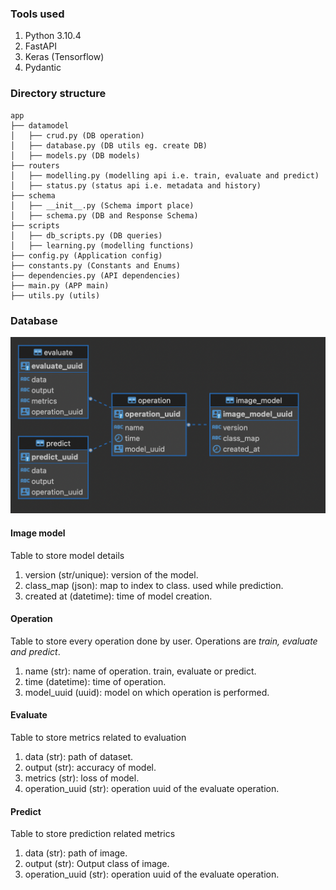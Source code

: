 ### Tools used
1. Python 3.10.4
2. FastAPI
3. Keras (Tensorflow)
4. Pydantic

### Directory structure
```
app
├── datamodel
│   ├── crud.py (DB operation)
│   ├── database.py (DB utils eg. create DB)
│   ├── models.py (DB models)
├── routers
│   ├── modelling.py (modelling api i.e. train, evaluate and predict)
│   ├── status.py (status api i.e. metadata and history)
├── schema
│   ├── __init__.py (Schema import place)
│   ├── schema.py (DB and Response Schema)
├── scripts
│   ├── db_scripts.py (DB queries)
│   ├── learning.py (modelling functions)
├── config.py (Application config)
├── constants.py (Constants and Enums)
├── dependencies.py (API dependencies)
├── main.py (APP main)
├── utils.py (utils)
```


### Database
![db](assets/db.png)

#### Image model
Table to store model details
1. version (str/unique): version of the model.
2. class_map (json): map to index to class. used while prediction.
3. created at (datetime): time of model creation.

#### Operation
Table to store every operation done by user. Operations are *train, evaluate and predict*.
1. name (str): name of operation. train, evaluate or predict.
2. time (datetime): time of operation.
3. model_uuid (uuid): model on which operation is performed.

#### Evaluate
Table to store metrics related to evaluation
1. data (str): path of dataset.
2. output (str): accuracy of model.
3. metrics (str): loss of model.
4. operation_uuid (str): operation uuid of the evaluate operation.

#### Predict
Table to store prediction related metrics
1. data (str): path of image.
2. output (str): Output class of image.
3. operation_uuid (str): operation uuid of the evaluate operation.

